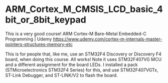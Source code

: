 # ARM_Cortex_M_CMSIS_LCD_basic_4bit_or_8bit_keypad

This is a very good course! ARM Cortex-M Bare-Metal Embedded-C Programming | Udemy https://www.udemy.com/cortex-m-internals-master-pointers-structures-memory-etc

This is for people that, like me, use an STM32F4 Discovery or Discovery F4 board, when doing this course. All works! Note it uses STM32F407VG MCU and a different assignment for the board LEDs. I installed a pack (STMicroelectronics STM32F4 Series) for this, and use STM32F407VGTx, ST-Link Debugger, and ST-LINK/V2 to flash the board.

